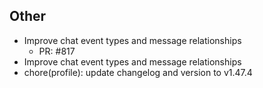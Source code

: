 ## Other

- Improve chat event types and message relationships
   - PR: #817
- Improve chat event types and message relationships
- chore(profile): update changelog and version to v1.47.4


